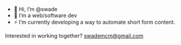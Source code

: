 - 👋 Hi, I’m @swade
- 👀 I’m a web/software dev
- ⚡ I’m currently developing a way to automate short form content.


Interested in working together? swademcm@gmail.com




<!---
swademcm/swademcm is a ✨ special ✨ repository because its `README.md` (this file) appears on your GitHub profile.
You can click the Preview link to take a look at your changes.
--->
